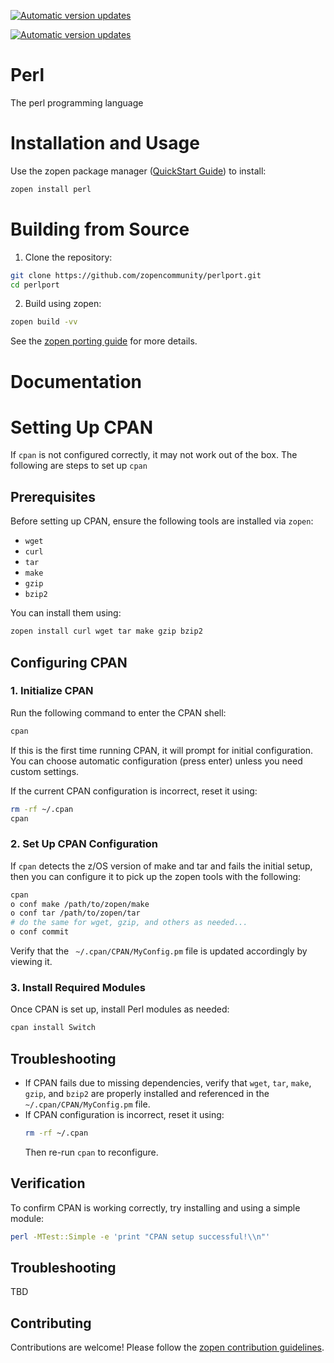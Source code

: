 [![Automatic version updates](https://github.com/ZOSOpenTools/perlport/actions/workflows/bump.yml/badge.svg)](https://github.com/ZOSOpenTools/perlport/actions/workflows/bump.yml)

[![Automatic version updates](https://github.com/ZOSOpenTools/gitport/actions/workflows/bump.yml/badge.svg)](https://github.com/ZOSOpenTools/gitport/actions/workflows/bump.yml)

# Perl

The perl programming language

# Installation and Usage

Use the zopen package manager ([QuickStart Guide](https://zopen.community/#/Guides/QuickStart)) to install:
```bash
zopen install perl
```

# Building from Source

1. Clone the repository:
```bash
git clone https://github.com/zopencommunity/perlport.git
cd perlport
```
2. Build using zopen:
```bash
zopen build -vv
```

See the [zopen porting guide](https://zopen.community/#/Guides/Porting) for more details.

# Documentation

# Setting Up CPAN

If `cpan` is not configured correctly, it may not work out of the box. The following are steps to set up `cpan`

## Prerequisites
Before setting up CPAN, ensure the following tools are installed via `zopen`:

- `wget`
- `curl`
- `tar`
- `make`
- `gzip`
- `bzip2`

You can install them using:
```sh
zopen install curl wget tar make gzip bzip2
```

## Configuring CPAN

### 1. Initialize CPAN
Run the following command to enter the CPAN shell:
```sh
cpan
```
If this is the first time running CPAN, it will prompt for initial configuration. You can choose automatic configuration (press enter) unless you need custom settings.

If the current CPAN configuration is incorrect, reset it using:
```sh
rm -rf ~/.cpan
cpan
```

### 2. Set Up CPAN Configuration
If `cpan` detects the z/OS version of make and tar and fails the initial setup, then you can configure it to pick up the zopen tools with the following:
```sh
cpan
o conf make /path/to/zopen/make
o conf tar /path/to/zopen/tar
# do the same for wget, gzip, and others as needed...
o conf commit
```
Verify that the ` ~/.cpan/CPAN/MyConfig.pm` file is updated accordingly by viewing it.

### 3. Install Required Modules
Once CPAN is set up, install Perl modules as needed:
```sh
cpan install Switch
```

## Troubleshooting
- If CPAN fails due to missing dependencies, verify that `wget`, `tar`, `make`, `gzip`, and `bzip2` are properly installed and referenced in the `~/.cpan/CPAN/MyConfig.pm` file.
- If CPAN configuration is incorrect, reset it using:
  ```sh
  rm -rf ~/.cpan
  ```
  Then re-run `cpan` to reconfigure.

## Verification
To confirm CPAN is working correctly, try installing and using a simple module:
```sh
perl -MTest::Simple -e 'print "CPAN setup successful!\\n"'
```

## Troubleshooting
TBD

## Contributing
Contributions are welcome! Please follow the [zopen contribution guidelines](https://github.com/zopencommunity/meta/blob/main/CONTRIBUTING.md).

